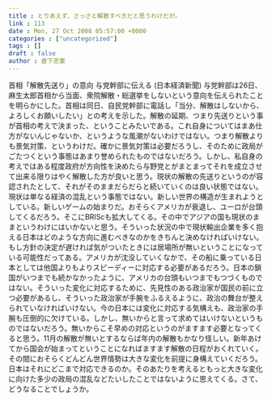 ```yaml
---
title : とりあえず、さっさと解散すべきだと思うわけだが。
link : 113
date : Mon, 27 Oct 2008 05:57:00 +0000
categories : ["uncategorized"]
tags : []
draft : false
author : 倉下忠憲
---
```


首相「解散先送り」の意向 与党幹部に伝える (日本経済新聞) 与党幹部は26日、麻生太郎首相から当面、衆院解散・総選挙をしないという意向を伝えられたことを明らかにした。首相は同日、自民党幹部に電話し「当分、解散はしないから、よろしくお願いしたい」との考えを示した。解散の延期、つまり先送りという事が首相の考えで決まった、ということみたいである。これ自身についてはまあ仕方がないんじゃないか、というような風潮がないわけではない。つまり解散よりも景気対策、というわけだ。確かに景気対策は必要だろうし、そのために政局がごたつくという事態はあまり誉められたものではないだろう。しかし、私自身の考えではある程度政府が方向性を決めたら与野党とがまとまってそれを成立させて出来る限りはやく解散した方が良いと思う。現状の解散の先送りというのが容認されたとして、それがそのままだらだらと続いていくのは良い状態ではない。現状は単なる経済の混乱という事態ではない。新しい世界の構造が生まれようとしている。新しいゲームの始まりだ。おそらくアメリカが衰退し、ユーロが台頭してくるだろう。そこにBRIScも拡大してくる。その中でアジアの国も現状のままというわけにはいかないと思う。そういった状況の中で現状輸出企業を多く抱える日本はどのような方向に進むべきなのかをきちんと決めなければいけない。もし方針の決定が遅ければ気がついたときには居場所が無いということになっている可能性だってある。アメリカが沈没していくなかで、その船に乗っている日本としては他国よりもよりスピーディーに対応する必要があるだろう。日本の鎖国がいつまでも続かなかったように、アメリカの台頭もいつまでもつづくものではない。そういった変化に対応するために、先見性のある政治家が国民の前に立つ必要があるし、そういった政治家が手腕をふるえるように、政治の舞台が整えられていなければいけない。今の日本には変化に対応する気構えも、政治家の手腕も圧倒的に欠けている。しかし、無いからと言って求めてはいけないというものではないだろう。無いからこそ早めの対応というのがますます必要となってくると思う。11月の解散が無いとするならば年内の解散もかなり怪しい。新年あけてから国会が始まってということになればますます解散の日程がおくれていく。その間におそらくどんどん世界情勢は大きな変化を前提に身構えていくだろう。日本はそれにどこまで対応できるのか。そのあたりを考えるともっと大きな変化に向けた多少の政局の混乱などたいしたことではないように思えてくる。さて、どうなることでしょうか。
